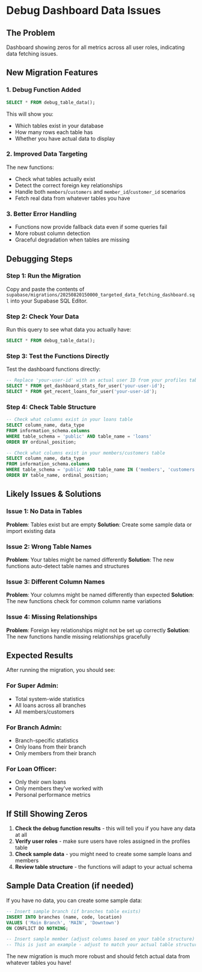 # Debug Dashboard Data Issues

## The Problem
Dashboard showing zeros for all metrics across all user roles, indicating data fetching issues.

## New Migration Features

### 1. **Debug Function Added**
```sql
SELECT * FROM debug_table_data();
```
This will show you:
- Which tables exist in your database
- How many rows each table has
- Whether you have actual data to display

### 2. **Improved Data Targeting**
The new functions:
- Check what tables actually exist
- Detect the correct foreign key relationships
- Handle both `members`/`customers` and `member_id`/`customer_id` scenarios
- Fetch real data from whatever tables you have

### 3. **Better Error Handling**
- Functions now provide fallback data even if some queries fail
- More robust column detection
- Graceful degradation when tables are missing

## Debugging Steps

### Step 1: Run the Migration
Copy and paste the contents of `supabase/migrations/20250820150000_targeted_data_fetching_dashboard.sql` into your Supabase SQL Editor.

### Step 2: Check Your Data
Run this query to see what data you actually have:
```sql
SELECT * FROM debug_table_data();
```

### Step 3: Test the Functions Directly
Test the dashboard functions directly:
```sql
-- Replace 'your-user-id' with an actual user ID from your profiles table
SELECT * FROM get_dashboard_stats_for_user('your-user-id');
SELECT * FROM get_recent_loans_for_user('your-user-id');
```

### Step 4: Check Table Structure
```sql
-- Check what columns exist in your loans table
SELECT column_name, data_type 
FROM information_schema.columns 
WHERE table_schema = 'public' AND table_name = 'loans'
ORDER BY ordinal_position;

-- Check what columns exist in your members/customers table
SELECT column_name, data_type 
FROM information_schema.columns 
WHERE table_schema = 'public' AND table_name IN ('members', 'customers')
ORDER BY table_name, ordinal_position;
```

## Likely Issues & Solutions

### Issue 1: No Data in Tables
**Problem**: Tables exist but are empty
**Solution**: Create some sample data or import existing data

### Issue 2: Wrong Table Names
**Problem**: Your tables might be named differently
**Solution**: The new functions auto-detect table names and structures

### Issue 3: Different Column Names
**Problem**: Your columns might be named differently than expected
**Solution**: The new functions check for common column name variations

### Issue 4: Missing Relationships
**Problem**: Foreign key relationships might not be set up correctly
**Solution**: The new functions handle missing relationships gracefully

## Expected Results

After running the migration, you should see:

### For Super Admin:
- Total system-wide statistics
- All loans across all branches
- All members/customers

### For Branch Admin:
- Branch-specific statistics
- Only loans from their branch
- Only members from their branch

### For Loan Officer:
- Only their own loans
- Only members they've worked with
- Personal performance metrics

## If Still Showing Zeros

1. **Check the debug function results** - this will tell you if you have any data at all
2. **Verify user roles** - make sure users have roles assigned in the profiles table
3. **Check sample data** - you might need to create some sample loans and members
4. **Review table structure** - the functions will adapt to your actual schema

## Sample Data Creation (if needed)

If you have no data, you can create some sample data:
```sql
-- Insert sample branch (if branches table exists)
INSERT INTO branches (name, code, location) 
VALUES ('Main Branch', 'MAIN', 'Downtown') 
ON CONFLICT DO NOTHING;

-- Insert sample member (adjust columns based on your table structure)
-- This is just an example - adjust to match your actual table structure
```

The new migration is much more robust and should fetch actual data from whatever tables you have!

